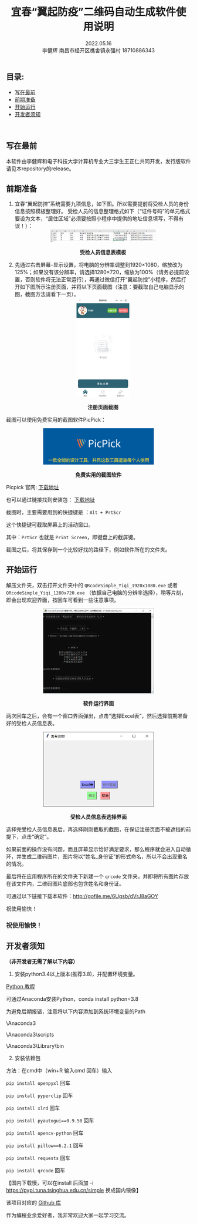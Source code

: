 # <center>宜春“翼起防疫”二维码自动生成软件使用说明</center>

<center> 2022.05.16</center>

<center> 李健辉   南昌市经开区樵舍镇永强村  18710886343</center>

<br>

## 目录:

-  [写在最前](#写在最前)
-  [前期准备](#前期准备)
-  [开始运行](#开始运行)
-  [开发者须知](#开发者须知)

<br>

## 写在最前

本软件由李健辉和电子科技大学计算机专业大三学生王正仁共同开发，发行版软件请见本repository的release。

## 前期准备

<ol>

<li>宜春“翼起防控”系统需要九项信息，如下图。所以需要提前将受检人员的身份信息按照模板整理好。
受检人员的信息整理格式如下（“证件号码”的单元格式要设为文本，“居住区域”必须要按照小程序中提供的地址信息填写，不得有误！）：


<div align = "center">
<img src = ".\info\table.png"  width=60% alt = "受检人员信息表模板" title = "受检人员信息表模板">
</div>
<p align = "center"><b>受检人员信息表模板</b></p>

<li>先通过右击屏幕-显示设置，将电脑的分辨率调整到1920×1080，缩放改为125%；如果没有该分辨率，请选择1280×720，缩放为100%（请务必提前设置，否则软件将无法正常运行），再通过微信打开“翼起防控”小程序，然后打开如下图所示注册页面，并将以下页面截图（注意：要截取自己电脑显示的图，截图方法请看下一页）。

<div align = "center">
<img src = ".\info\pic.png"  width=30% alt = "注册页面截图" title = "注册页面截图">
</div>
<p align = "center"><b>注册页面截图</b></p>

</ol>

截图可以使用免费实用的截图软件PicPick：

<div align = "center">
<img src = ".\info\picpick.png"  width=60% alt = "免费实用的截图软件" title = "免费实用的截图软件">
</div>
<p align = "center"><b>免费实用的截图软件</b></p>

Picpick 官网: [下载地址](https://picpick.app/zh/download)

也可以通过链接找到安装包： [下载地址](http://gofile.me/6Ugsb/dVrJ8aGOY)

截图时，主要需要用到的快捷键是 ：`Alt + PrtScr`

这个快捷键可截取屏幕上的活动窗口。

其中：`PrtScr` 也就是 `Print Screen`，即键盘上的截屏键。

截图之后，将其保存到一个比较好找的路径下，例如软件所在的文件夹。

## 开始运行

解压文件夹，双击打开文件夹中的 `QRcodeSimple_Yiqi_1920x1080.exe` 或者 `QRcodeSimple_Yiqi_1280x720.exe` （依据自己电脑的分辨率选择），稍等片刻，即会出现欢迎界面，按回车可看到一些注意事项。

<div align = "center">
<img src = ".\info\running.png"  width=60% alt = "软件运行界面" title = "软件运行界面">
</div>
<p align = "center"><b>软件运行界面</b></p>

两次回车之后，会有一个窗口界面弹出，点击“选择Excel表”，然后选择前期准备好的受检人员信息表。

<div align = "center">
<img src = ".\info\select.png"  width=60% alt = "受检人员信息表选择界面" title = "受检人员信息表选择界面">
</div>
<p align = "center"><b>受检人员信息表选择界面</b></p>

选择完受检人员信息表后，再选择刚刚截取的截图，在保证注册页面不被遮挡的前提下，点击“确定”。

如果前面的操作没有问题，而且屏幕显示恰好满足要求，那么程序就会进入自动循环，并生成二维码图片，图片将以“姓名_身份证”的形式命名，所以不会出现重名的情况。

最后将在应用程序所在的文件夹下新建一个 `qrcode` 文件夹，并即将所有图片存放在该文件内，二维码图片底部也包含姓名和身份证。 



可通过以下链接下载本软件：http://gofile.me/6Ugsb/dVrJ8aGOY



祝使用愉快！


### **祝使用愉快！**

## 开发者须知

**（非开发者无需了解以下内容）**

1.	安装python3.4以上版本(推荐3.8)，并配置环境变量。

[Python 教程](https://www.runoob.com/python3/python3-install.html)

可通过Anaconda安装Python，conda install python=3.8

为避免后期报错，注意将以下内容添加到系统环境变量的Path

<path>\Anaconda3

<path>\Anaconda3\scripts

<path>\Anaconda3\Library\bin

2.	安装依赖包

方法：在cmd中（win+R  输入cmd  回车）输入

`pip install openpyxl` 回车

`pip install pyperclip` 回车

`pip install xlrd` 回车

`pip install pyautogui==0.9.50` 回车

`pip install opencv-python` 回车

`pip install pillow==6.2.1` 回车

`pip install requests` 回车

`pip install qrcode` 回车


【国内下载慢，可以在install 后面加 -i https://pypi.tuna.tsinghua.edu.cn/simple 换成国内镜像】

该项目对应的 [Github 库](https://github.com/leekunhwee/Automatic)

作为编程业余爱好者，我非常欢迎大家一起学习交流。


